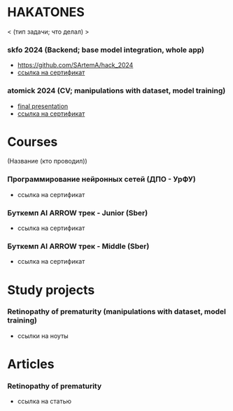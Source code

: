 # HAKATONES
< (тип задачи; что делал) >
### skfo 2024 (Backend; base model integration, whole app)
- https://github.com/SArtemA/hack_2024
- [ссылка на сертификат](https://github.com/SArtemA/for_resume/blob/main/skfo_2024.pdf)
### atomick 2024 (CV; manipulations with dataset, model training)
- [final presentation](https://docs.google.com/presentation/d/1-NTaia7MFb5pJkFgTn0XUrblAdl7VTQ-fyiH5x10V2k/edit?usp=sharing)
- [ссылка на сертификат](https://github.com/SArtemA/for_resume/blob/main/Certificate_2024-06-27_06_25_46.366Z.pdf)

# Courses
(Название (кто проводил))
### Программирование нейронных сетей (ДПО - УрФУ)
- ссылка на сертификат
### Буткемп AI ARROW трек - Junior (Sber)
- ссылка на сертификат
### Буткемп AI ARROW трек - Middle (Sber)
- ссылка на сертификат

# Study projects
### Retinopathy of prematurity (manipulations with dataset, model training)
- ссылки на ноуты


# Articles
### Retinopathy of prematurity
- ссылка на статью
